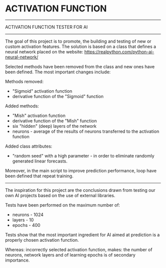 # ACTIVATION FUNCTION
***
ACTIVATION FUNCTION TESTER FOR AI
***

The goal of this project is to promote, the building and testing of new or custom activation features.
The solution is based on a class that defines a neural network placed on the website: https://realpython.com/python-ai-neural-network/   


Selected methods have been removed from the class and new ones have been defined. The most important changes include:

Methods removed:
* "Sigmoid" activation function
* derivative function of the "Sigmoid" function

Added methods:
* "Mish" activation function
* derivative function of the "Mish" function
* six "hidden" (deep) layers of the network
* neurons - average of the results of neurons transferred to the activation function

Added class attributes:
* "random seed" with a high parameter - in order to eliminate randomly generated linear forecasts. 

Moreover, in the main script to improve prediction performance, loop have been defined that repeat training.


***


The inspiration for this project are the conclusions drawn from testing our own AI projects based on the use of external libraries.

Tests have been performed on the maximum number of:
* neurons - 1024
* layers - 10 
* epochs - 400

Tests show that the most important ingredient for AI aimed at prediction is a properly chosen activation function.

Whereas: incorrectly selected activation function, makes:
the number of neurons, network layers  and of learning epochs is of secondary importance.

